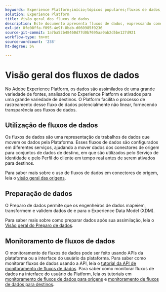 ```yaml
---
keywords: Experience Platform;início;tópicos populares;fluxos de dados;fluxos de dados;dados;monitoramento;fluxos de dados do monitor;fluxos de dados do monitor;monitor;fluxos de dados de monitoramento;fluxos de dados de monitoramento;fluxo;serviço de fluxo;
solution: Experience Platform
title: Visão geral dos fluxos de dados
description: Este documento apresenta fluxos de dados, expressando como eles são usados no Adobe Experience Platform.
exl-id: 8fe08ffa-f095-4e9f-8bab-d060985f0236
source-git-commit: 1a7ba52b48460d77d0b7695aa0ab2d5be127d921
workflow-type: tm+mt
source-wordcount: '238'
ht-degree: 5%

---
```


# Visão geral dos fluxos de dados

No Adobe Experience Platform, os dados são assimilados de uma grande variedade de fontes, analisados no Experience Platform e ativados para uma grande variedade de destinos. O Platform facilita o processo de rastreamento desse fluxo de dados potencialmente não linear, fornecendo transparência aos fluxos de dados.

## Utilização de fluxos de dados

Os fluxos de dados são uma representação de trabalhos de dados que movem os dados pela Plataforma. Esses fluxos de dados são configurados em diferentes serviços, ajudando a mover dados dos conectores de origem para conjuntos de dados de destino, em que são utilizados pelo Serviço de identidade e pelo Perfil do cliente em tempo real antes de serem ativados para destinos.

Para saber mais sobre o uso de fluxos de dados em conectores de origem, leia o [visão geral das origens](../sources/home.md).

## Preparação de dados

O Preparo de dados permite que os engenheiros de dados mapeiem, transformem e validem dados de e para o Experience Data Model (XDM).

Para saber mais sobre como preparar dados após sua assimilação, leia o [Visão geral do Preparo de dados](../data-prep/home.md).

## Monitoramento de fluxos de dados

O monitoramento de fluxos de dados pode ser feito usando APIs da plataforma ou a interface do usuário da plataforma. Para saber como monitorar fluxos de dados usando a API, leia o [tutorial da API de monitoramento de fluxos de dados](./api/monitor.md). Para saber como monitorar fluxos de dados na interface do usuário da Platform, leia os tutoriais em [monitoramento de fluxos de dados para origens](./ui/monitor-sources.md) e [monitoramento de fluxos de dados para destinos](./ui/monitor-destinations.md).
